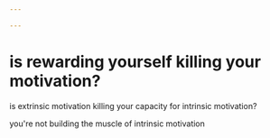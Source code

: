 ```yaml
---

---
```

# is rewarding yourself killing your motivation?
is extrinsic motivation killing your capacity for intrinsic motivation?

you're not building the muscle of intrinsic motivation
